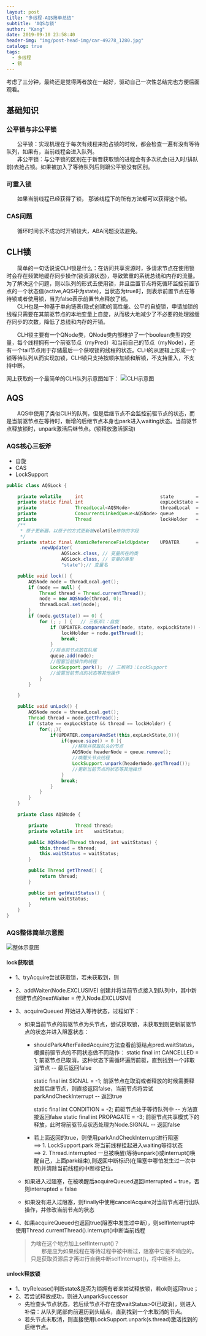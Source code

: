 ```yaml
---
layout: post
title: "多线程-AQS简单总结"
subtitle: 'AQS与锁'
author: "Kang"
date: 2019-09-10 23:58:40
header-img: "img/post-head-img/car-49278_1280.jpg"
catalog: true
tags:
  - 多线程
  - 锁
---
```

考虑了三分钟，最终还是觉得两者放在一起好，驱动自己一次性总结完也方便后面观看。    
## 基础知识
### 公平锁与非公平锁
&emsp;&emsp;公平锁：实现机理在于每次有线程来抢占锁的时候，都会检查一遍有没有等待队列，如果有，当前线程会进入队列。    
&emsp;&emsp;非公平锁：与公平锁的区别在于新晋获取锁的进程会有多次机会(进入时/排队前)去抢占锁。如果被加入了等待队列后则跟公平锁没有区别。 

### 可重入锁
&emsp;&emsp;如果当前线程已经获得了锁， 那该线程下的所有方法都可以获得这个锁。

### CAS问题
&emsp;&emsp;循环时间长不成功时开销较大，ABA问题没法避免。    


## CLH锁
&emsp;&emsp;简单的一句话说说CLH锁是什么：在访问共享资源时，多请求节点在使用锁时会存在频繁地缓存同步操作(锁资源状态)，导致繁重的系统总线和内存的流量。为了解决这个问题，则以队列的形式去使用锁，并且后置节点将死循环监控前置节点的一个状态值(active,AQS中为state)，当状态为true时，则表示前置节点在等待锁或者使用锁，当为false表示前置节点释放了锁。     
&emsp;&emsp;CLH也是一种基于单向链表(隐式创建)的高性能、公平的自旋锁，申请加锁的线程只需要在其前驱节点的本地变量上自旋，从而极大地减少了不必要的处理器缓存同步的次数，降低了总线和内存的开销。

&emsp;&emsp;CLH锁主要有一个QNode类，QNode类内部维护了一个boolean类型的变量，每个线程拥有一个前驱节点（myPred）和当前自己的节点（myNode），还有一个tail节点用于存储最后一个获取锁的线程的状态。CLH的从逻辑上形成一个锁等待队列从而实现加锁，CLH锁只支持按顺序加锁和解锁，不支持重入，不支持中断。  

网上获取的一个最简单的CLH队列示意图如下：
![CLH示意图](https://raw.githubusercontent.com/kangzhihu/images/master/%E5%A4%9A%E7%BA%BF%E7%A8%8B-CLH%E7%A4%BA%E6%84%8F%E5%9B%BE.jpg)


## AQS
&emsp;&emsp;AQS中使用了类似CLH的队列，但是后继节点不会监控前驱节点的状态，而是当前驱节点在等待时，新增的后继节点本身也park进入waiting状态。当前驱节点释放锁时，unpark激活后继节点。(锁释放激活驱动)  

### AQS核心三板斧
- 自旋
- CAS
- LockSupport
```java
public class AQSLock {

    private volatile     int                            state        = 0; //并发资源
    private static final int                            expLockState = 1; //加锁值
    private              ThreadLocal<AQSNode>           threadLocal  = new ThreadLocal<>();
    private              ConcurrentLinkedQueue<AQSNode> queue        = new ConcurrentLinkedQueue();
    private              Thread                         lockHolder   = null;
    /**
     * 原子更新器，以原子的方式更新被volatile修饰的字段
     */
    private static final AtomicReferenceFieldUpdater    UPDATER      = AtomicReferenceFieldUpdater
            .newUpdater(
                    AQSLock.class, // 变量所在的类
                    AQSLock.class, // 变量的类型
                    "state");// 变量名

    public void lock() {
        AQSNode node = threadLocal.get();
        if (node == null) {
            Thread thread = Thread.currentThread();
            node = new AQSNode(thread, 0);
            threadLocal.set(node);
        }
        if (node.getState() == 0) {
            for (; ; ) {   // 三板斧1：自旋
                if (UPDATER.compareAndSet(node, state, expLockState)) { // 三板斧2：CAS
                    lockHolder = node.getThread();
                    break;
                }
                //将当前节点放在队尾
                queue.add(node);
                //阻塞当前操作的线程
                LockSupport.park();  // 三板斧3：LockSupport
                //设置当前节点的状态等其他操作
            }
        }

    }

    public void unLock() {
        AQSNode node = threadLocal.get();
        Thread thread = node.getThread();
        if (state == expLockState && thread == lockHolder) {
            for(;;){
                if(UPDATER.compareAndSet(this,expLockState,0)){
                    if(queue.size() > 0 ){
                        //移除并获取队头的节点
                        AQSNode headerNode = queue.remove();
                        //唤醒头节点线程
                        LockSupport.unpark(headerNode.getThread());
                        //更新当前节点的状态等其他操作
                    }
                    break;
                }
            }
        }
    }

    private class AQSNode {

        private          Thread thread;
        private volatile int    waitStatus;

        public AQSNode(Thread thread, int waitStatus) {
            this.thread = thread;
            this.waitStatus = waitStatus;
        }

        public Thread getThread() {
            return thread;
        }

        public int getWaitStatus() {
            return waitStatus;
        }
    }
}
```

### AQS整体简单示意图
![整体示意图](https://raw.githubusercontent.com/kangzhihu/images/master/AQS%20lock%26UnLock%E6%95%B4%E4%BD%93%E7%A4%BA%E6%84%8F%E5%9B%BE.png)

#### lock获取锁
- 1、tryAcquire尝试获取锁，若未获取到，则
- 2、addWaiter(Node.EXCLUSIVE) 创建并将当前节点接入到队列中，其中新创建节点的nextWaiter = 传入Node.EXCLUSIVE
- 3、acquireQueued 开始进入等待状态，过程如下：  
	+ 如果当前节点的前驱节点为头节点，尝试获取锁，未获取到则更新前驱节点的状态并进入阻塞状态：  
		 - shouldParkAfterFailedAcquire方法查看前驱结点pred.waitStatus，根据前驱节点的不同状态做不同动作：
			static final int CANCELLED =  1;   前驱节点已取消，这种状态下需循环遍历前驱，直到找到一个非取消节点 -- 最后返回false

			static final int SIGNAL    = -1;   前驱节点在取消或者释放的时候需要释放其后继节点，则直接返回false，当前节点将尝试parkAndCheckInterrupt -- 返回true

			static final int CONDITION = -2;   前驱节点处于等待队列中 -- 方法直接返回false
			static final int PROPAGATE = -3;   前驱节点共享模式下的释放，此时将前驱节点状态处理为Node.SIGNAL -- 返回false

		 - 若上面返回的true，则使用parkAndCheckInterrupt进行阻塞    
		     ⟹ 1. LockSupport.park  将当前线程挂起进入waiting等待状态  
		     ⟹ 2. Thread.interrupted  一旦被唤醒(等待unpark()或interrupt()唤醒自己，上面park结束),则返回中断标识(在阻塞中哪怕发生过一次中断)并清除当前线程的中断标记位。  

	+ 如果进入过阻塞，在被唤醒后acquireQueued返回interrupted = true，否则interrupted = false

	+ 如果没有进入过阻塞，则finally中使用cancelAcquire对当前节点进行出队操作，并修改当前节点的状态

- 4、如果acquireQueued也返回true(阻塞中发生过中断），则selfInterrupt中使用Thread.currentThread().interrupt()中断当前线程
   > 为啥在这个地方加上selfInterrupt()？   
     &emsp;&emsp;那是应为如果线程在等待过程中被中断过，阻塞中它是不响应的。只是获取资源后才再进行自我中断selfInterrupt()，将中断补上。

#### unlock释放锁
- 1、tryRelease()判断state&是否为锁拥有者来尝试释放锁，若ok则返回true；
- 2、若尝试释放成功，则进入unparkSuccessor
  + 先检查头节点状态，若后续节点不存在或waitStatus>0(已取消)，则进入补偿：从队列尾部向前遍历到头结点，直到找到一个未取消的节点。
  + 若头节点未取消，则直接使用LockSupport.unpark(s.thread)激活找到的后继节点。
